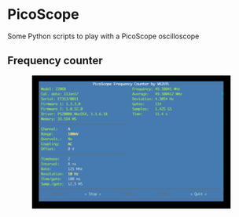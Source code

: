 # PicoScope
Some Python scripts to play with a PicoScope oscilloscope 

## Frequency counter
<center><img src="doc/screen.jpg" alt="Frequency counter" style="width:80%;"/></center>